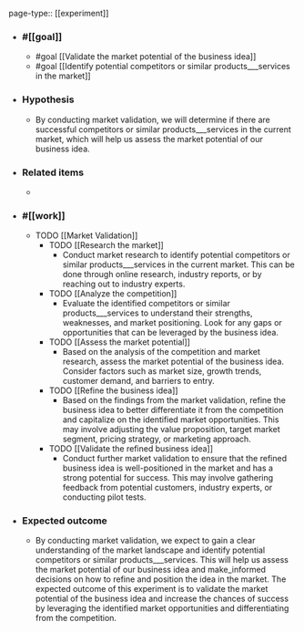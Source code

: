 page-type:: [[experiment]]



  - ### #[[goal]]
    - #goal [[Validate the market potential of the business idea]]
    - #goal [[Identify potential competitors or similar products___services in the market]]
  - ### Hypothesis
    - By conducting market validation, we will determine if there are successful competitors or similar products___services in the current market, which will help us assess the market potential of our business idea.
  - ### Related items
    - 
  - ### #[[work]]
    - TODO [[Market Validation]]
      - TODO [[Research the market]]
        - Conduct market research to identify potential competitors or similar products___services in the current market. This can be done through online research, industry reports, or by reaching out to industry experts.
      - TODO [[Analyze the competition]]
        - Evaluate the identified competitors or similar products___services to understand their strengths, weaknesses, and market positioning. Look for any gaps or opportunities that can be leveraged by the business idea.
      - TODO [[Assess the market potential]]
        - Based on the analysis of the competition and market research, assess the market potential of the business idea. Consider factors such as market size, growth trends, customer demand, and barriers to entry.
      - TODO [[Refine the business idea]]
        - Based on the findings from the market validation, refine the business idea to better differentiate it from the competition and capitalize on the identified market opportunities. This may involve adjusting the value proposition, target market segment, pricing strategy, or marketing approach.
      - TODO [[Validate the refined business idea]]
        - Conduct further market validation to ensure that the refined business idea is well-positioned in the market and has a strong potential for success. This may involve gathering feedback from potential customers, industry experts, or conducting pilot tests.
  - ### Expected outcome
    - By conducting market validation, we expect to gain a clear understanding of the market landscape and identify potential competitors or similar products___services. This will help us assess the market potential of our business idea and make_informed decisions on how to refine and position the idea in the market. The expected outcome of this experiment is to validate the market potential of the business idea and increase the chances of success by leveraging the identified market opportunities and differentiating from the competition.
